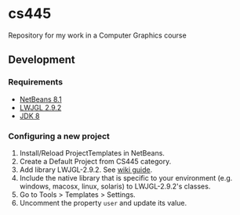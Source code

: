 # cs445
Repository for my work in a Computer Graphics course

## Development

### Requirements
- [NetBeans 8.1](https://netbeans.org/downloads/)
- [LWJGL 2.9.2](https://sourceforge.net/projects/java-game-lib/files/Official%20Releases/LWJGL%202.9.2/)
- [JDK 8](http://www.oracle.com/technetwork/java/javase/downloads/index.html)

### Configuring a new project

1. Install/Reload ProjectTemplates in NetBeans.
2. Create a Default Project from CS445 category.
3. Add library LWJGL-2.9.2. See [wiki guide](http://wiki.lwjgl.org/wiki/Setting_Up_LWJGL_with_NetBeans).
4. Include the native library that is specific to your environment (e.g. windows, macosx, linux, solaris) to LWJGL-2.9.2's classes.
5. Go to Tools > Templates > Settings.
6. Uncomment the property ```user``` and update its value.
